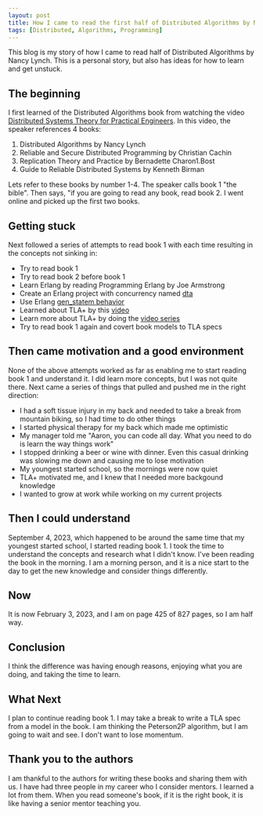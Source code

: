 ```yaml
---
layout: post
title: How I came to read the first half of Distributed Algorithms by Nancy Lynch
tags: [Distributed, Algorithms, Programming]
---
```


This blog is my story of how I came to read half of Distributed Algorithms by Nancy Lynch. This is a personal story, but also has ideas for how to learn and get unstuck.

## The beginning
I first learned of the Distributed Algorithms book from watching the video [Distributed Systems Theory for Practical Engineers](https://youtu.be/clYXrZtKhGs). In this video, the speaker references 4 books:

1. Distributed Algorithms by Nancy Lynch
1. Reliable and Secure Distributed Programming by Christian Cachin
1. Replication Theory and Practice by Bernadette Charon1.Bost
1. Guide to Reliable Distributed Systems by Kenneth Birman

Lets refer to these books by number 1-4. The speaker calls book 1 "the bible". Then says, "if you are going to read any book, read book 2. I went online and picked up the first two books.

## Getting stuck
Next followed a series of attempts to read book 1 with each time resulting in the concepts not sinking in:

- Try to read book 1
- Try to read book 2 before book 1
- Learn Erlang by reading Programming Erlang by Joe Armstrong
- Create an Erlang project with concurrency named [dta](https://github.com/aaronlelevier/dta)
- Use Erlang [gen_statem behavior](https://www.erlang.org/doc/design_principles/statem.html)
- Learned about TLA+ by this [video](https://www.youtube.com/live/uPNFcTAgw3E?feature=share)
- Learn more about TLA+ by doing the [video series](https://lamport.azurewebsites.net/tla/tla.html)
- Try to read book 1 again and covert book models to TLA specs

## Then came motivation and a good environment
None of the above attempts worked as far as enabling me to start reading book 1 and understand it. I did learn more concepts, but I was not quite there. Next came a series of things that pulled and pushed me in the right direction:

- I had a soft tissue injury in my back and needed to take a break from mountain biking, so I had time to do other things
- I started physical therapy for my back which made me optimistic
- My manager told me "Aaron, you can code all day. What you need to do is learn the way things work"
- I stopped drinking a beer or wine with dinner. Even this casual drinking was slowing me down and causing me to lose motivation
- My youngest started school, so the mornings were now quiet
- TLA+ motivated me, and I knew that I needed more backgound knowledge
- I wanted to grow at work while working on my current projects

## Then I could understand
September 4, 2023, which happened to be around the same time that my youngest started school, I started reading book 1. I took the time to understand the concepts and research what I didn't know. I've been reading the book in the morning. I am a morning person, and it is a nice start to the day to get the new knowledge and consider things differently.

## Now
It is now February 3, 2023, and I am on page 425 of 827 pages, so I am half way.

## Conclusion
I think the difference was having enough reasons, enjoying what you are doing, and taking the time to learn.

## What Next
I plan to continue reading book 1. I may take a break to write a TLA spec from a model in the book. I am thinking the Peterson2P algorithm, but I am going to wait and see. I don't want to lose momentum.

## Thank you to the authors
I am thankful to the authors for writing these books and sharing them with us. I have had three people in my career who I consider mentors. I learned a lot from them. When you read someone's book, if it is the right book, it is like having a senior mentor teaching you.